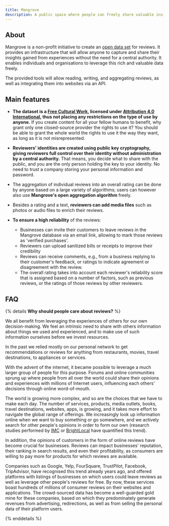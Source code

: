 ```yaml
---
title: Mangrove
description: A public space where people can freely share valuable insights with each other without a central authority.
---
```


## About
Mangrove is a non-profit initiative to create an [open data set](https://en.wikipedia.org/wiki/Open_data) for reviews. It provides an infrastructure that will allow anyone to capture and share their insights gained from experiences without the need for a central authority. It enables individuals and organisations to leverage this rich and valuable data freely.

The provided tools will allow reading, writing, and aggregating reviews, as well as integrating them into websites via an API.

## Main features
* **The dataset is a [Free Cultural Work](https://freedomdefined.org/Definition), licensed under [Attribution 4.0 International](https://creativecommons.org/licenses/by/4.0/), thus not placing any restrictions on the type of use by anyone.** If you create content for all your fellow humans to benefit, why grant only one closed-source provider the rights to use it? You should be able to grant the whole world the rights to use it the way they want, as long as it is not misrepresented.
* **Reviewers' identities are created using public key cryptography, giving reviewers full control over their identity without administration by a central authority.** That means, you decide what to share with the public, and you are the only person holding the key to your identity. No need to trust a company storing your personal information and password.
* The aggregation of individual reviews into an overall rating can be done by anyone based on a large variety of algorithms; users can however also use **Mangrove's open aggregation algorithm** freely.
* Besides a rating and a text, **reviewers can add media files** such as photos or audio files to enrich their reviews.

* **To ensure a high reliability** of the reviews:
    * Businesses can invite their customers to leave reviews in the Mangrove database via an email link, allowing to mark those reviews as 'verified purchases'.
    * Reviewers can upload sanitized bills or receipts to improve their credibility
    * Reviews can receive comments, e.g., from a business replying to their customer's feedback, or ratings to indicate agreement or disagreement with the review.
    * The overall rating takes into account each reviewer's reliability score that is assigned based on a number of factors, such as previous reviews, or the ratings of those reviews by other reviewers. 


## FAQ

{% details **Why should people care about reviews?** %}

  We all benefit from leveraging the experiences of others for our own decision-making. We feel an intrinsic need to share with others information about things we used and experienced, and to make use of such information ourselves before we invest resources. 

In the past we relied mostly on our personal network to get recommendations or reviews for anything from restaurants, movies, travel destinations, to appliances or services. 

With the advent of the internet, it became possible to leverage a much larger group of people for this purpose. Forums and online communities sprung up where people from all over the world could share their opinions and experiences with millions of Internet users, influencing each others' decisions through online word-of-mouth.

The world is growing more complex, and so are the choices that we have to make each day. The number of services, products, media outlets, books, travel destinations, websites, apps, is growing, and it takes more effort to navigate the global range of offerings. We increasingly look up information online when we want to buy something or go somewhere, and we actively search for other people's opinions in order to form our own (research studies performed by [IMC](https://spiegel.medill.northwestern.edu/online-reviews/) or  [BrightLocal](https://www.brightlocal.com/research/local-consumer-review-survey/#methodology) have quantified this trend). 

In addition, the opinions of customers in the form of online reviews have become crucial for businesses. Reviews can impact businesses' reputation, their ranking in search results, and even their profitability, as consumers are willing to pay more for products for which reviews are available.

Companies such as Google, Yelp, FourSquare, TrustPilot, Facebook, TripAdvisor, have recognised this trend already years ago, and offered platforms with listings of businesses on which users could leave reviews as well as leverage other people's reviews for free. By now, these services boast hundreds of millions of consumer reviews on their websites and applications. The crowd-sourced data has become a well-guarded gold mine for these companies, based on which they predominately generate revenues from advertising, redirections, as well as from selling the personal data of their platform users.

{% enddetails %}

